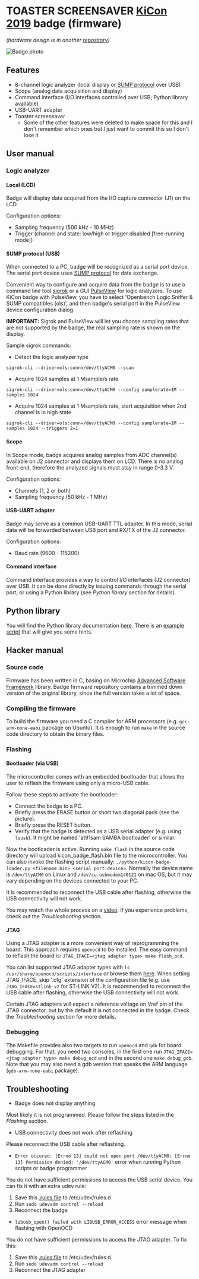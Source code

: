 # TOASTER SCREENSAVER [KiCon 2019](https://kicad-kicon.com/) badge (firmware)

_(hardware design is in another [repository](https://github.com/orsonmmz/kicon19-badge-hw))_

![Badge photo](/docs/badge.jpg)

## Features
* 8-channel logic analyzer (local display or [SUMP protocol](https://www.sump.org/projects/analyzer/protocol/) over USB)
* Scope (analog data acquisition and display)
* Command interface (I/O interfaces controlled over USB; Python library available)
* USB-UART adapter
* Toaster screensaver
  * Some of the other features were deleted to make space for this and I don't remember which ones but I just want to commit this so I don't lose it

## User manual

### Logic analyzer

#### Local (LCD)
Badge will display data acquired from the I/O capture connector (J1) on the LCD.

Configuration options:
* Sampling frequency (500 kHz - 10 MHz)
* Trigger (channel and state: low/high or trigger disabled [free-running mode])

#### SUMP protocol (USB)
When connected to a PC, badge will be recognized as a serial port device. The serial port device uses [SUMP protocol](https://www.sump.org/projects/analyzer/protocol/) for data exchange.

Convenient way to configure and acquire data from the badge is to use a command line tool [sigrok](https://sigrok.org/) or a GUI [PulseView](https://sigrok.org/wiki/PulseView) for logic analyzers. To use KiCon badge with PulseView, you have to select 'Openbench Logic Sniffer & SUMP compatibles (ols)', and then badge's serial port in the PulseView device configuration dialog.

**IMPORTANT:** Sigrok and PulseView will let you choose sampling rates that are not supported by the badge, the real sampling rate is shown on the display.

Sample sigrok commands:
* Detect the logic analyzer type

`sigrok-cli --driver=ols:conn=/dev/ttyACM0 --scan`

* Acquire 1024 samples at 1 Msample/s rate

`sigrok-cli --driver=ols:conn=/dev/ttyACM0 --config samplerate=1M --samples 1024`

* Acquire 1024 samples at 1 Msample/s rate, start acquisition when 2nd channel is in high state

`sigrok-cli --driver=ols:conn=/dev/ttyACM0 --config samplerate=1M --samples 1024 --triggers 2=1`

#### Scope
In Scope mode, badge acquires analog samples from ADC channel(s) available on J2 connector and displays them on LCD. There is no analog front-end, therefore the analyzed signals must stay in range 0-3.3 V.

Configuration options:
* Channels (1, 2 or both)
* Sampling frequency (50 kHz - 1 MHz)

#### USB-UART adapter
Badge may serve as a common USB-UART TTL adapter. In this mode, serial data will be forwarded between USB port and RX/TX of the J2 connector.

Configuration options:
* Baud rate (9600 - 115200)

#### Command interface
Command interface provides a way to control I/O interfaces (J2 connector) over USB. It can be done directly by issuing commands through the serial port, or using a Python library (see _Python library_ section for details).

## Python library

You will find the Python library documentation [here](https://orsonmmz.github.io/kicon19-badge-sw/classkicon__badge_1_1KiconBadge.html).
There is an [example script](https://raw.githubusercontent.com/orsonmmz/kicon19-badge-sw/master/python/badge_test.py) that will give you some hints.

## Hacker manual

### Source code

Firmware has been written in C, basing on Microchip [Advanced Software Framework](https://asf.microchip.com/docs/latest/) library. Badge firmware repository contains a trimmed down version of the original library, since the full version takes a lot of space.

### Compiling the firmware

To build the firmware you need a C compiler for ARM processors (e.g. `gcc-arm-none-eabi` package on Ubuntu). It is enough to run `make` in the source code directory to obtain the binary files.

### Flashing

#### Bootloader (via USB)

The microcontroller comes with an embedded bootloader that allows the user to reflash the firmware using only a micro-USB cable.

Follow these steps to activate the bootloader:
* Connect the badge to a PC.
* Briefly press the ERASE button or short two diagonal pads (see the picture).
* Briefly press the RESET button.
* Verify that the badge is detected as a USB serial adapter (e.g. using `lsusb`). It might be named 'at91sam SAMBA bootloader' or similar.

Now the bootloader is active. Running `make flash` in the source code directory will upload kicon_badge_flash.bin file to the microcontroller. You can also invoke the flashing script manually: `./python/kicon-badge-loader.py <filename.bin> <serial port device>`. Normally the device name is `/dev/ttyACM0` on Linux and `/dev/cu.usbmodem140121` on mac OS, but it may vary depending on the devices connected to your PC.

It is recommended to reconnect the USB cable after flashing, otherwise the USB connectivity will not work.

You may watch the whole process on a [video](https://vimeo.com/330206740). If you experience problems, check out the _Troubleshooting_ section.

#### JTAG

Using a JTAG adapter is a more convenient way of reprogramming the board. This approach requires `openocd` to be installed. The easy command to reflash the board is: `JTAG_IFACE=<jtag adapter type> make flash_ocd`.

You can list supported JTAG adapter types with `ls /usr/share/openocd/scripts/interface` or browse them [here](https://github.com/ntfreak/openocd/tree/master/tcl/interface). When setting JTAG_IFACE, skip '.cfg' extension of the configuration file (e.g. use `JTAG_IFACE=stlink-v2` for ST-LINK V2). It is recommended to reconnect the USB cable after flashing, otherwise the USB connectivity will not work.

Certain JTAG adapters will expect a reference voltage on Vref pin of the JTAG connector, but by the default it is not connected in the badge. Check the _Troubleshooting_ section for more details.

### Debugging

The Makefile provides also two targets to run `openocd` and `gdb` for board debugging. For that, you need two consoles, in the first one run `JTAG_IFACE=<jtag adapter type> make debug_ocd` and in the second one `make debug_gdb`. Note that you may also need a gdb version that speaks the ARM language (`gdb-arm-none-eabi` package).

## Troubleshooting

* Badge does not display anything

Most likely it is not programmed. Please follow the steps listed in the _Flashing_ section.

* USB connectivity does not work after reflashing

Please reconnect the USB cable after reflashing.

* `Error occured: [Errno 13] could not open port /dev/ttyACM0: [Errno 13] Permission denied: '/dev/ttyACM0'` error when running Python scripts or badge programmer

You do not have sufficient permissions to access the USB serial device. You can fix it with an extra udev rule:
1. Save this [.rules file](https://raw.githubusercontent.com/orsonmmz/kicon19-badge-sw/master/docs/99-atmel.rules) to /etc/udev/rules.d
2. Run `sudo udevadm control --reload`
3. Reconnect the badge

* `libusb_open() failed with LIBUSB_ERROR_ACCESS` error message when flashing with OpenOCD

You do not have sufficient permissions to access the JTAG adapter. To fix this:
1. Save this [.rules file](https://raw.githubusercontent.com/ntfreak/openocd/master/contrib/60-openocd.rules) to /etc/udev/rules.d
2. Run `sudo udevadm control --reload`
3. Reconnect the JTAG adapter
